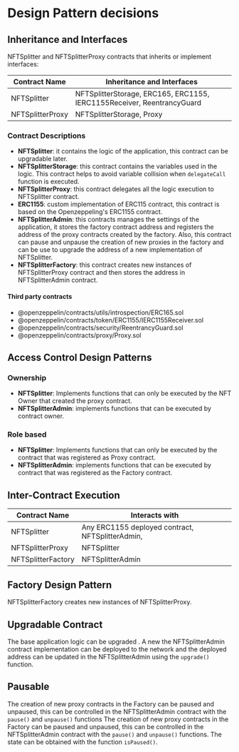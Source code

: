 # Design Pattern decisions
## Inheritance and Interfaces

NFTSplitter and NFTSplitterProxy contracts that inherits or implement interfaces:

| Contract Name | Inheritance and Interfaces |
| -------- | -------- | 
| NFTSplitter     | NFTSplitterStorage,     ERC165,    ERC1155,     IERC1155Receiver,     ReentrancyGuard   | 
| NFTSplitterProxy | NFTSplitterStorage, Proxy | 

### Contract Descriptions
* **NFTSplitter**: it contains the logic of the application, this contract can be upgradable later.
* **NFTSplitterStorage**: this contract contains the variables used in the logic. This contract helps to avoid variable collision when `delegateCall`  function is executed.
* **NFTSplitterProxy**: this contract delegates all the logic execution to NFTSplitter contract.
* **ERC1155**: custom implementation of ERC115 contract, this contract is based on the Openzeppeling's ERC1155 contract.
* **NFTSplitterAdmin**: this contracts manages the settings of the application, it stores the factory contract address and registers the address of the proxy contracts created by the factory. Also, this contract can pause and unpause the creation of new proxies in the factory and can be use to upgrade the address of a new implementation of NFTSplitter.
*  **NFTSplitterFactory**: this contract creates new instances of NFTSplitterProxy contract and then stores the address in NFTSplitterAdmin contract.

#### Third party contracts

* @openzeppelin/contracts/utils/introspection/ERC165.sol
* @openzeppelin/contracts/token/ERC1155/IERC1155Receiver.sol
* @openzeppelin/contracts/security/ReentrancyGuard.sol
* @openzeppelin/contracts/proxy/Proxy.sol

## Access Control Design Patterns
###  Ownership
* **NFTSplitter**: Implements functions that can only be executed by the NFT Owner that created the proxy contract.
* **NFTSplitterAdmin**: implements functions that can be executed by contract owner.

###  Role based
* **NFTSplitter**: Implements functions that can only be executed by the contract that was registered as Proxy contract.
* **NFTSplitterAdmin**: implements functions that can be executed by contract that was registered as the Factory contract.


## Inter-Contract Execution

| Contract Name | Interacts with |
| -------- | -------- | 
| NFTSplitter     |  Any ERC1155 deployed contract,  NFTSplitterAdmin,  | 
| NFTSplitterProxy | NFTSplitter | 
| NFTSplitterFactory | NFTSplitterAdmin |


## Factory Design Pattern
NFTSplitterFactory creates new instances of NFTSplitterProxy.


## Upgradable Contract
The base application logic can be upgraded . A new the NFTSplitterAdmin contract implementation can be deployed to the network and the deployed address can be updated in the NFTSplitterAdmin using the `upgrade()` function.

## Pausable
The creation of new proxy contracts in the Factory can be paused and unpaused, this can be controlled in the NFTSplitterAdmin contract with the `pause()` and `unpause()` functions The creation of new proxy contracts in the Factory can be paused and unpaused, this can be controlled in the NFTSplitterAdmin contract with the `pause()` and `unpause()` functions. The state can be obtained with the function `isPaused()`.  